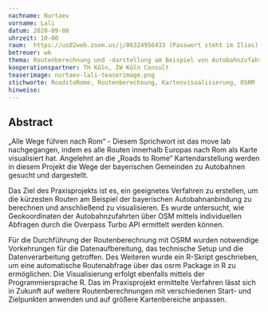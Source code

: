 ```yaml
---
nachname: Nurtaev
vorname: Lali
datum: 2020-09-08
uhrzeit: 10-00
raum:  https://us02web.zoom.us/j/86324956433 (Passwort steht im Ilias)
betreuer: wk
thema: Routenberechnung und -darstellung am Beispiel von Autobahnzufahrten in Bayern
kooperationspartner: TH Köln, IW Köln Consult
teaserimage: nurtaev-lali-teaserimage.png
stichworte: RoadstoRome, Routenberechnung, Kartenvisualisierung, OSRM
hinweise:
---
```


## Abstract

„Alle Wege führen nach Rom“ - Diesem Sprichwort ist das move lab nachgegangen, indem es alle Routen innerhalb Europas nach Rom als Karte visualisiert hat. Angelehnt an die „Roads to Rome“ Kartendarstellung werden in diesem Projekt die Wege der bayerischen Gemeinden zu Autobahnen gesucht und dargestellt.

Das Ziel des Praxisprojekts ist es, ein geeignetes Verfahren zu erstellen, um die kürzesten Routen am Beispiel der bayerischen Autobahnanbindung zu berechnen und anschließend zu visualisieren. Es wurde untersucht, wie Geokoordinaten der Autobahnzufahrten über OSM mittels individuellen Abfragen durch die Overpass Turbo API ermittelt werden können. 

Für die Durchführung der Routenberechnung mit OSRM wurden notwendige Vorkehrungen für die Datenaufbereitung, das technische Setup und die Datenverarbeitung getroffen. Des Weiteren wurde ein R-Skript geschrieben, um eine automatische Routenabfrage über das osrm Package in R zu ermöglichen. Die Visualisierung erfolgt ebenfalls mittels der Programmiersprache R. Das im Praxisprojekt ermittelte Verfahren lässt sich in Zukunft auf weitere Routenberechnungen mit verschiedenen Start- und Zielpunkten anwenden und auf größere Kartenbereiche anpassen.